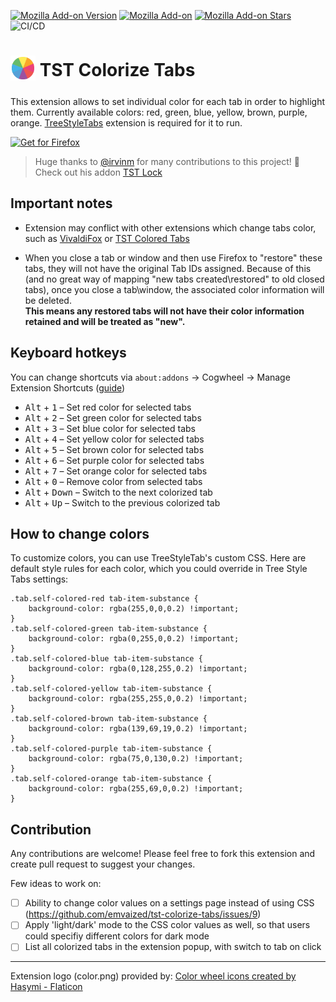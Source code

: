 [![Mozilla Add-on Version](https://img.shields.io/amo/v/tst-colorize-tabs?label=version&color=blue)](https://addons.mozilla.org/firefox/addon/tst-colorize-tabs/)
[![Mozilla Add-on](https://img.shields.io/amo/users/tst-colorize-tabs?color=%23FF6611&label=users&logo=Firefox)](https://addons.mozilla.org/firefox/addon/tst-colorize-tabs/)
[![Mozilla Add-on Stars](https://img.shields.io/amo/stars/tst-colorize-tabs)](https://addons.mozilla.org/firefox/addon/tst-colorize-tabs/)
![CI/CD](https://github.com/emvaized/TST-Colorize-Tabs/workflows/CI/CD/badge.svg)

# <sub align="bottom"><img height="40px" src="./src/images/color.png"></sub> TST Colorize Tabs

This extension allows to set individual color for each tab in order to highlight them. Currently available colors: red, green, blue, yellow, brown, purple, orange. [TreeStyleTabs](https://addons.mozilla.org/firefox/addon/tree-style-tab/) extension is required for it to run. 

<a href="https://addons.mozilla.org/firefox/addon/tst-colorize-tabs/"><img src="https://user-images.githubusercontent.com/585534/107280546-7b9b2a00-6a26-11eb-8f9f-f95932f4bfec.png" alt="Get for Firefox"></a>

> Huge thanks to [@irvinm](https://github.com/irvinm) for many contributions to this project! 🎉
Check out his addon [TST Lock](https://github.com/irvinm/TST-Lock)

## Important notes

- Extension may conflict with other extensions which change tabs color, such as [VivaldiFox](https://addons.mozilla.org/firefox/addon/vivaldifox/) or [TST Colored Tabs](https://addons.mozilla.org/firefox/addon/tst-colored-tabs/)

- When you close a tab or window and then use Firefox to "restore" these tabs, they will not have the original Tab IDs assigned.  Because of this (and no great way of mapping "new tabs created\restored" to old closed tabs), once you close a tab\window, the associated color information will be deleted.  
**This means any restored tabs will not have their color information retained and will be treated as "new".**

## Keyboard hotkeys

You can change shortcuts via `about:addons` -> Cogwheel -> Manage Extension Shortcuts ([guide](https://support.mozilla.org/en-US/kb/manage-extension-shortcuts-firefox))

- <kbd>Alt</kbd> + <kbd>1</kbd> – Set red color for selected tabs
- <kbd>Alt</kbd> + <kbd>2</kbd> – Set green color for selected tabs
- <kbd>Alt</kbd> + <kbd>3</kbd> – Set blue color for selected tabs
- <kbd>Alt</kbd> + <kbd>4</kbd> – Set yellow color for selected tabs
- <kbd>Alt</kbd> + <kbd>5</kbd> – Set brown color for selected tabs
- <kbd>Alt</kbd> + <kbd>6</kbd> – Set purple color for selected tabs
- <kbd>Alt</kbd> + <kbd>7</kbd> – Set orange color for selected tabs
- <kbd>Alt</kbd> + <kbd>0</kbd> – Remove color from selected tabs
- <kbd>Alt</kbd> + <kbd>Down</kbd> – Switch to the next colorized tab
- <kbd>Alt</kbd> + <kbd>Up</kbd> – Switch to the previous colorized tab

## How to change colors

To customize colors, you can use TreeStyleTab's custom CSS.
Here are default style rules for each color, which you could override in Tree Style Tabs settings:

```
.tab.self-colored-red tab-item-substance { 
    background-color: rgba(255,0,0,0.2) !important;
}
.tab.self-colored-green tab-item-substance { 
    background-color: rgba(0,255,0,0.2) !important; 
}
.tab.self-colored-blue tab-item-substance { 
    background-color: rgba(0,128,255,0.2) !important;
}
.tab.self-colored-yellow tab-item-substance { 
    background-color: rgba(255,255,0,0.2) !important; 
}
.tab.self-colored-brown tab-item-substance { 
    background-color: rgba(139,69,19,0.2) !important; 
}
.tab.self-colored-purple tab-item-substance { 
    background-color: rgba(75,0,130,0.2) !important; 
}
.tab.self-colored-orange tab-item-substance { 
    background-color: rgba(255,69,0,0.2) !important;
}
```

## Contribution
Any contributions are welcome! Please feel free to fork this extension and create pull request to suggest your changes.

Few ideas to work on: 
- [ ] Ability to change color values on a settings page instead of using CSS (https://github.com/emvaized/tst-colorize-tabs/issues/9)
- [ ] Apply 'light/dark' mode to the CSS color values as well, so that users could specifiy different colors for dark mode
- [ ] List all colorized tabs in the extension popup, with switch to tab on click

-----

Extension logo (color.png) provided by:  <a href="https://www.flaticon.com/free-icons/color-wheel" title="color wheel icons">Color wheel icons created by Hasymi - Flaticon</a>

